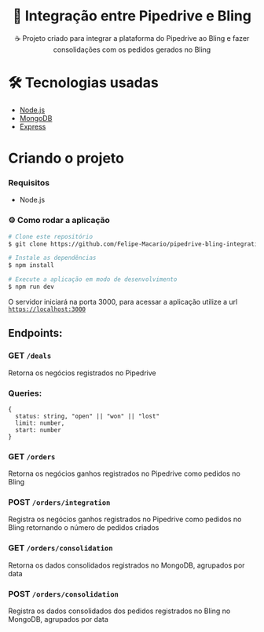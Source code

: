 <h1 align="center">🍻 Integração entre Pipedrive e Bling</h1>
<p align="center">☕ Projeto criado para integrar a plataforma do Pipedrive ao Bling e fazer consolidações com os pedidos gerados no Bling</p>

# 🛠 Tecnologias usadas

- [Node.js](https://nodejs.org/en/)
- [MongoDB](https://www.mongodb.com/cloud)
- [Express](https://expressjs.com/)

# Criando o projeto

### Requisitos

- Node.js

### ⚙️ Como rodar a aplicação

```bash
# Clone este repositório
$ git clone https://github.com/Felipe-Macario/pipedrive-bling-integration.git

# Instale as dependências
$ npm install

# Execute a aplicação em modo de desenvolvimento
$ npm run dev
```

O servidor iniciará na porta 3000, para acessar a aplicação utilize a url [`https://localhost:3000`](https://localhost:3000)

## Endpoints:
### GET ```/deals```
Retorna os negócios registrados no Pipedrive

### Queries:
```
{
  status: string, "open" || "won" || "lost"
  limit: number,
  start: number
} 
```

### GET ```/orders```
Retorna os negócios ganhos registrados no Pipedrive como pedidos no Bling

### POST ```/orders/integration```
Registra os negócios ganhos registrados no Pipedrive como pedidos no Bling retornando o número de pedidos criados

### GET ```/orders/consolidation```
Retorna os dados consolidados registrados no MongoDB, agrupados por data

### POST ```/orders/consolidation```
Registra os dados consolidados dos pedidos registrados no Bling no MongoDB, agrupados por data